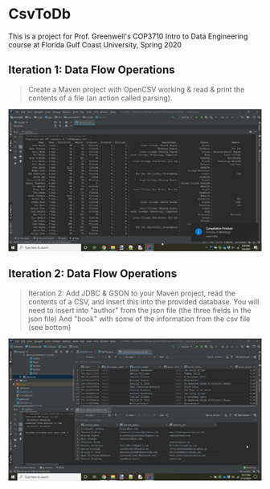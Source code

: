 # CsvToDb

This is a project for Prof. Greenwell's COP3710 Intro to Data Engineering 
course at Florida Gulf Coast University, Spring 2020

## Iteration 1: Data Flow Operations

> Create a Maven project with OpenCSV working & read & print the contents of a file (an action called parsing).

![IterOne-01](.project/IterOne-01.png)

## Iteration 2: Data Flow Operations

> Iteration 2: Add JDBC & GSON to your Maven project, read the contents of a CSV, and insert this into the provided database.
  You will need to insert into "author" from the json file (the three fields in the json file)
  And "book" with some of the information from the csv file (see bottom)

![IterTwo-01](.project/IterTwo-01.png)
